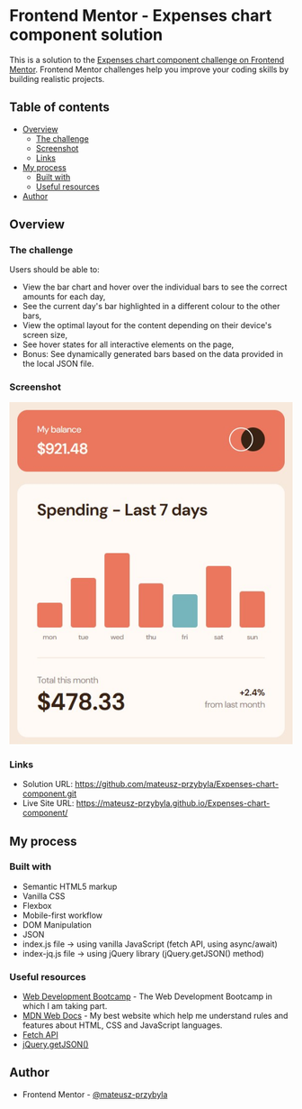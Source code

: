 # Frontend Mentor - Expenses chart component solution

This is a solution to the [Expenses chart component challenge on Frontend Mentor](https://www.frontendmentor.io/challenges/expenses-chart-component-e7yJBUdjwt). Frontend Mentor challenges help you improve your coding skills by building realistic projects.

## Table of contents

- [Overview](#overview)
  - [The challenge](#the-challenge)
  - [Screenshot](#screenshot)
  - [Links](#links)
- [My process](#my-process)
  - [Built with](#built-with)
  - [Useful resources](#useful-resources)
- [Author](#author)

## Overview

### The challenge

Users should be able to:

- View the bar chart and hover over the individual bars to see the correct amounts for each day,
- See the current day's bar highlighted in a different colour to the other bars,
- View the optimal layout for the content depending on their device's screen size,
- See hover states for all interactive elements on the page,
- Bonus: See dynamically generated bars based on the data provided in the local JSON file.

### Screenshot

![](./screenshot.jpg)

### Links

- Solution URL: https://github.com/mateusz-przybyla/Expenses-chart-component.git
- Live Site URL: https://mateusz-przybyla.github.io/Expenses-chart-component/

## My process

### Built with

- Semantic HTML5 markup
- Vanilla CSS
- Flexbox
- Mobile-first workflow
- DOM Manipulation
- JSON
- index.js file -> using vanilla JavaScript (fetch API, using async/await)
- index-jq.js file -> using jQuery library (jQuery.getJSON() method)

### Useful resources

- [Web Development Bootcamp](https://www.udemy.com/course/the-complete-web-development-bootcamp/?couponCode=KEEPLEARNING) - The Web Development Bootcamp in which I am taking part.
- [MDN Web Docs](https://developer.mozilla.org/en-US/) - My best website which help me understand rules and features about HTML, CSS and JavaScript languages.
- [Fetch API](https://kursjs.pl/kurs/ajax/fetch)
- [jQuery.getJSON()](https://api.jquery.com/jQuery.getJSON/)

## Author

- Frontend Mentor - [@mateusz-przybyla](https://www.frontendmentor.io/profile/mateusz-przybyla)
